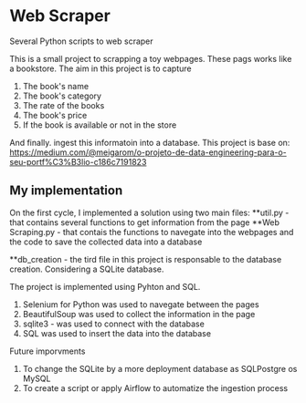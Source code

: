 # Web Scraper
Several Python scripts to web scraper

This is a small project to scrapping a toy webpages. These pags works like a bookstore.
The aim in this project is to capture
1. The book's name
2. The book's category
3. The rate of the books
4. The book's price
5. If the book is available or not in the store

And finally. ingest this informatoin into a database.
This project is base on: https://medium.com/@meigarom/o-projeto-de-data-engineering-para-o-seu-portf%C3%B3lio-c186c7191823

## My implementation

On the first cycle, I implemented a solution using two main files: 
**util.py - that contains several functions to get information from the page
**Web Scraping.py  - that contais the functions to navegate into the webpages and the code to save the collected data into a database

**db_creation - the tird file in this project is responsable to the database creation. Considering a SQLite database.

The project is implemented using Pyhton and SQL. 
1. Selenium for Python was used to navegate between the pages
2. BeautifulSoup was used to collect the information in the page
3. sqlite3 - was used to connect with the database
4. SQL  was used to insert the data into the database

Future imporvments

1. To change the SQLite by a more deployment database as SQLPostgre os MySQL
2. To create a script or apply Airflow to automatize the ingestion process
